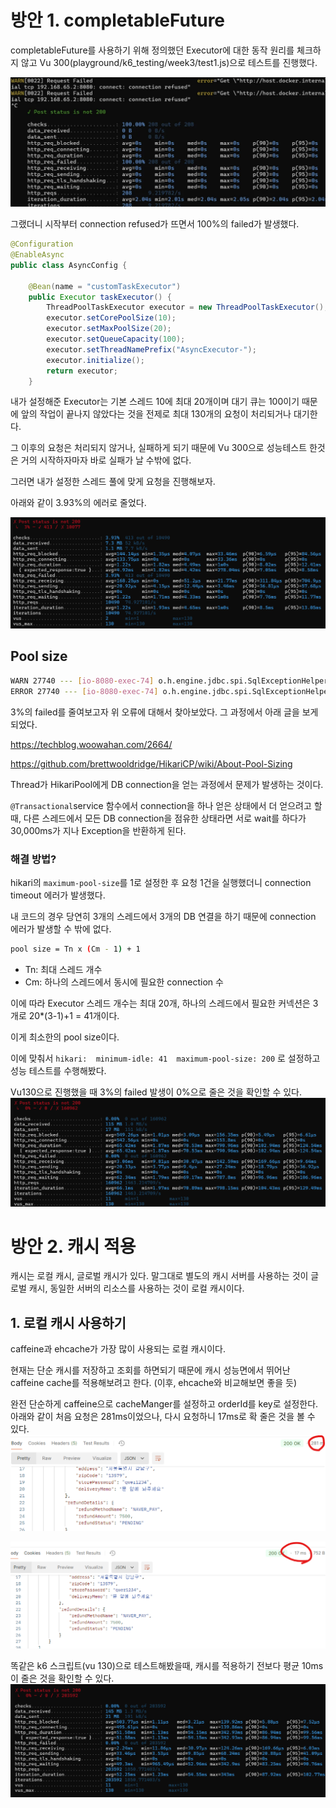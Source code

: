 # 방안 1. completableFuture

completableFuture를 사용하기 위해 정의했던 Executor에 대한 동작 원리를 체크하지 않고 Vu 300(playground/k6_testing/week3/test1.js)으로 테스트를 진행했다.

![img.png](image/img3.png)

그랬더니 시작부터 connection refused가 뜨면서 100%의 failed가 발생했다.

```java
@Configuration
@EnableAsync
public class AsyncConfig {

    @Bean(name = "customTaskExecutor")
    public Executor taskExecutor() {
        ThreadPoolTaskExecutor executor = new ThreadPoolTaskExecutor();
        executor.setCorePoolSize(10);
        executor.setMaxPoolSize(20);
        executor.setQueueCapacity(100);
        executor.setThreadNamePrefix("AsyncExecutor-");
        executor.initialize();
        return executor;
    }
```

내가 설정해준 Executor는 기본 스레드 10에 최대 20개이며 대기 큐는 100이기 때문에 앞의 작업이 끝나지 않았다는 것을 전제로 최대 130개의 요청이 처리되거나 대기한다.

그 이후의 요청은 처리되지 않거나, 실패하게 되기 때문에 Vu 300으로 성능테스트 한것은 거의 시작하자마자 바로 실패가 날 수밖에 없다.

그러면 내가 설정한 스레드 풀에 맞게 요청을 진행해보자.

아래와 같이 3.93%의 에러로 줄었다.

![img.png](image/img2.png)

## Pool size

```bash
WARN 27740 --- [io-8080-exec-74] o.h.engine.jdbc.spi.SqlExceptionHelper   : SQL Error: 0, SQLState: null
ERROR 27740 --- [io-8080-exec-74] o.h.engine.jdbc.spi.SqlExceptionHelper   : **HikariPool-1 - Connection is not available, request timed out after 30015ms.**
```

3%의 failed를 줄여보고자 위 오류에 대해서 찾아보았다. 그 과정에서 아래 글을 보게 되었다.

https://techblog.woowahan.com/2664/

https://github.com/brettwooldridge/HikariCP/wiki/About-Pool-Sizing

Thread가 HikariPool에게 DB connection을 얻는 과정에서 문제가 발생하는 것이다.

`@Transactional`service 함수에서 connection을 하나 얻은 상태에서 더 얻으려고 할때, 다른 스레드에서 모든 DB connection을 점유한 상태라면 서로 wait를 하다가 30,000ms가 지나 Exception을 반환하게 된다.

### 해결 방법?

hikari의 `maximum-pool-size`를 1로 설정한 후 요청 1건을 실행했더니 connection timeout 에러가 발생했다.

내 코드의 경우 당연히 3개의 스레드에서 3개의 DB 연결을 하기 때문에 connection 에러가 발생할 수 밖에 없다.

```bash
pool size = Tn x (Cm - 1) + 1
```

- Tn: 최대 스레드 개수
- Cm: 하나의 스레드에서 동시에 필요한 connection 수

이에 따라 Executor 스레드 개수는 최대 20개, 하나의 스레드에서 필요한 커넥션은 3개로 20*(3-1)+1 = 41개이다.

이게 최소한의 pool size이다.

이에 맞춰서 `hikari:  minimum-idle: 41  maximum-pool-size: 200` 로 설정하고 성능 테스트를 수행해봤다.

Vu130으로 진행했을 때 3%의 failed 발생이 0%으로 줄은 것을 확인할 수 있다.
![img.png](image/img.png)

# 방안 2. 캐시 적용

캐시는 로컬 캐시, 글로벌 캐시가 있다. 말그대로 별도의 캐시 서버를 사용하는 것이 글로벌 캐시, 동일한 서버의 리소스를 사용하는 것이 로컬 캐시이다.

## 1. 로컬 캐시 사용하기

caffeine과 ehcache가 가장 많이 사용되는 로컬 캐시이다.

현재는 단순 캐시를 저장하고 조회를 하면되기 때문에 캐시 성능면에서 뛰어난 caffeine cache를 적용해보려고 한다. (이후, ehcache와 비교해보면 좋을 듯)

완전 단순하게 caffeine으로 cacheManger를 설정하고 orderId를 key로 설정한다.
아래와 같이 처음 요청은 281ms이었으나, 다시 요청하니 17ms로 확 줄은 것을 볼 수 있다.
![img.png](image/img5.png)

![img_1.png](image/img_1.png)

똑같은 k6 스크립트(vu 130)으로 테스트해봤을때, 캐시를 적용하기 전보다 평균 10ms이 줄은 것을 확인할 수 있다.
![img.png](img.png)

